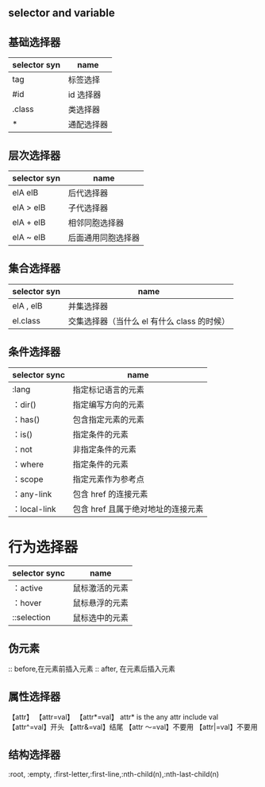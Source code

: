 ## selector and variable

## 基础选择器

| selector syn | name       |
| ------------ | ---------- |
| tag          | 标签选择   |
| #id          | id 选择器  |
| .class       | 类选择器   |
| \*           | 通配选择器 |

## 层次选择器

| selector syn | name               |
| ------------ | ------------------ |
| elA elB      | 后代选择器         |
| elA > elB    | 子代选择器         |
| elA + elB    | 相邻同胞选择器     |
| elA ~ elB    | 后面通用同胞选择器 |

## 集合选择器

| selector syn | name                                        |
| ------------ | ------------------------------------------- |
| elA , elB    | 并集选择器                                  |
| el.class     | 交集选择器（当什么 el 有什么 class 的时候） |

## 条件选择器

| selector sync | name                               |
| ------------- | ---------------------------------- |
| :lang         | 指定标记语言的元素                 |
| ：dir()       | 指定编写方向的元素                 |
| ：has()       | 包含指定元素的元素                 |
| ：is()        | 指定条件的元素                     |
| ：not         | 非指定条件的元素                   |
| ：where       | 指定条件的元素                     |
| ：scope       | 指定元素作为参考点                 |
| ：any-link    | 包含 href 的连接元素               |
| ：local-link  | 包含 href 且属于绝对地址的连接元素 |

# 行为选择器

| selector sync | name           |
| ------------- | -------------- |
| ：active      | 鼠标激活的元素 |
| ：hover       | 鼠标悬浮的元素 |
| ::selection   | 鼠标选中的元素 |

## 伪元素

:: before,在元素前插入元素
:: after, 在元素后插入元素

## 属性选择器

【attr】
【attr=val】
【attr*=val】 attr* is the any attr include val
【attr^=val】开头
【attr&=val】结尾
【attr ～=val】不要用
【attr|=val】不要用

## 结构选择器

:root, :empty, :first-letter,:first-line,:nth-child(n),:nth-last-child(n)
